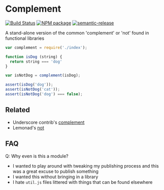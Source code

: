 Complement
====

[![Build Status](http://img.shields.io/travis/NickTomlin/node-complement/master.svg?style=flat)](https://travis-ci.org/NickTomlin/node-complement)
[![NPM package](https://img.shields.io/npm/v/complement.svg)](https://img.shields.io/npm/v/complement.svg)
[![semantic-release](https://img.shields.io/badge/%20%20%F0%9F%93%A6%F0%9F%9A%80-semantic--release-e10079.svg)](https://github.com/semantic-release/semantic-release)

A stand-alone version of the common 'complement' or 'not' found in functional libraries

```javascript
var complement = require('./index');

function isDog (string) {
  return string === 'dog'
}

var isNotDog = complement(isDog);

assert(isDog('dog'));
assert(isNotDog('cat'));
assert(isNotDog('dog') === false);
```

Related
---

- Underscore contrib's [complement](https://github.com/TheNodeILs/lodash-contrib/blob/master/common-js/_.function.combinators.js#L96)
- Lemonad's [not](https://github.com/fogus/lemonad/blob/master/lib/lemonad.js#L98)

FAQ
---

Q: Why even is this a module?

- I wanted to play around with tweaking my publishing process and this was a great excuse to publish something
- I wanted this without bringing in a library
- I hate `util.js` files littered with things that can be found elsewhere
